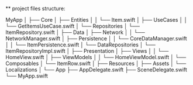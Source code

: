 ** project files structure:

MyApp
│
├── Core
│   ├── Entities
│   │   └── Item.swift
│   ├── UseCases
│   │   └── GetItemsUseCase.swift
│   └── Repositories
│       └── ItemRepository.swift
│
├── Data
│   ├── Network
│   │   └── NetworkManager.swift
│   ├── Persistence
│   │   └── CoreDataManager.swift
│   │   └── ItemPersistence.swift
│   └── DataRepositories
│       └── ItemRepositoryImpl.swift
│
├── Presentation
│   ├── Views
│   │   └── HomeView.swift
│   ├── ViewModels
│   │   └── HomeViewModel.swift
│   └── Composables
│       └── ItemRow.swift
│
├── Resources
│   ├── Assets
│   └── Localizations
│
└── App
    ├── AppDelegate.swift
    ├── SceneDelegate.swift
    └── MyApp.swift
